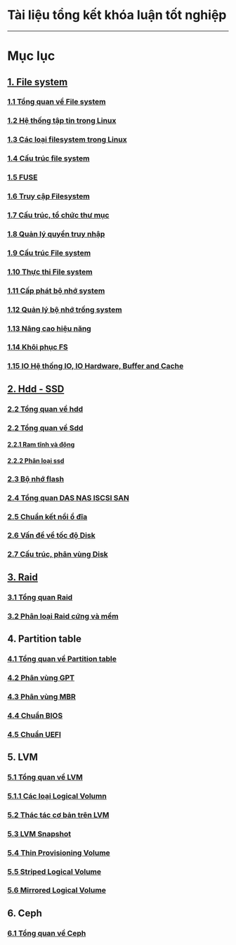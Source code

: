 # Tài liệu tổng kết khóa luận tốt nghiệp
-------------------------------------------
# Mục lục
## [1. File system](https://github.com/lacoski/khoa-luan/tree/master/Filesystem)
### [1.1 Tổng quan về File system](https://github.com/lacoski/khoa-luan/blob/master/Filesystem/filesystem.md)
### [1.2 Hệ thống tập tin trong Linux](https://github.com/lacoski/khoa-luan/blob/master/Filesystem/filesystem-in-linux.md)
### [1.3 Các loại filesystem trong Linux](https://github.com/lacoski/khoa-luan/blob/master/Filesystem/type-file-system.md)
### [1.4 Cấu trúc file system ](https://github.com/lacoski/khoa-luan/blob/master/Filesystem/filesystem-structure.md)
### [1.5 FUSE ](https://github.com/lacoski/khoa-luan/blob/master/Filesystem/FUSE.md)
### [1.6 Truy cập Filesystem](  https://github.com/lacoski/khoa-luan/blob/master/Filesystem/accessFS.md)
### [1.7 Cấu trúc, tổ chức thư mục](https://github.com/lacoski/khoa-luan/blob/master/Filesystem/direc-struc.md)
### [1.8 Quản lý quyền truy nhập](https://github.com/lacoski/khoa-luan/blob/master/Filesystem/permission-access.md)
### [1.9 Cấu trúc File system](https://github.com/lacoski/khoa-luan/blob/master/Filesystem/fs-struc.md)
### [1.10 Thực thi File system](https://github.com/lacoski/khoa-luan/blob/master/Filesystem/fs-imple.md)
### [1.11 Cấp phát bộ nhớ system](https://github.com/lacoski/khoa-luan/blob/master/Filesystem/capphat.md)
### [1.12 Quản lý bộ nhớ trống system](https://github.com/lacoski/khoa-luan/blob/master/Filesystem/quanly-kg.md)
### [1.13 Nâng cao hiệu năng](https://github.com/lacoski/khoa-luan/blob/master/Filesystem/perfor.md)
### [1.14 Khôi phục FS](https://github.com/lacoski/khoa-luan/blob/master/Filesystem/recovery.md)
### [1.15 IO Hệ thống IO, IO Hardware, Buffer and Cache ](https://github.com/lacoski/khoa-luan/blob/master/Filesystem/IO-system.md)

## [2. Hdd - SSD](https://github.com/lacoski/khoa-luan/tree/master/Hdd-SSD)
### [2.2 Tổng quan về hdd](https://github.com/lacoski/khoa-luan/blob/master/Hdd-SSD/hdd.md)
### [2.2 Tổng quan về Sdd](https://github.com/lacoski/khoa-luan/blob/master/Hdd-SSD/ssd.md)
#### [2.2.1 Ram tĩnh và động](https://github.com/lacoski/khoa-luan/blob/master/Hdd-SSD/Ph%C3%A2n%20lo%E1%BA%A1i%20Ram%20t%C4%A9nh.md)
#### [2.2.2 Phân loại ssd](https://github.com/lacoski/khoa-luan/blob/master/Hdd-SSD/ph%C3%A2n%20lo%E1%BA%A1i%20ssd.md)

### [2.3 Bộ nhớ flash](https://github.com/lacoski/khoa-luan/blob/master/Hdd-SSD/bo-nho-flash.md)
### [2.4 Tổng quan DAS NAS ISCSI SAN](https://github.com/lacoski/khoa-luan/blob/master/Hdd-SSD/DAS-NAS-ISCSI%20SAN.md)
### [2.5 Chuẩn kết nổi ổ đĩa ](https://github.com/lacoski/khoa-luan/blob/master/Hdd-SSD/chuan%20ket%20noi%20disk.md)
### [2.6 Vấn đề về tốc độ Disk ](https://github.com/lacoski/khoa-luan/blob/master/Hdd-SSD/extend-disk.md)
### [2.7 Cấu trúc, phân vùng Disk](https://github.com/lacoski/khoa-luan/blob/master/Hdd-SSD/Disk-Formatting.md)

## [3. Raid](https://github.com/lacoski/khoa-luan/tree/master/RAID)
### [3.1 Tổng quan Raid](https://github.com/lacoski/khoa-luan/blob/master/RAID/raid%200%201%205.md)
### [3.2 Phân loại Raid cứng và mềm](https://github.com/lacoski/khoa-luan/blob/master/RAID/raid%20cung%20mem.md)
## 4. Partition table
### [4.1 Tổng quan về Partition table](https://github.com/lacoski/khoa-luan/blob/master/Partition%20table/partition.md)
### [4.2 Phân vùng GPT](https://github.com/lacoski/khoa-luan/blob/master/Partition%20table/gpt.md)
### [4.3 Phân vùng MBR](https://github.com/lacoski/khoa-luan/blob/master/Partition%20table/mbr.md)
### [4.4 Chuẩn BIOS](https://github.com/lacoski/khoa-luan/blob/master/Partition%20table/BIOS.md)
### [4.5 Chuẩn UEFI](https://github.com/lacoski/khoa-luan/blob/master/Partition%20table/UEFI.md)
## 5. LVM
### [5.1 Tổng quan về LVM](https://github.com/lacoski/khoa-luan/blob/master/LVM/overview-LVM.md)
### [5.1.1 Các loại Logical Volumn](https://github.com/lacoski/khoa-luan/blob/master/LVM/lvm-type.md)
### [5.2 Thác tác cơ bản trên LVM](https://github.com/lacoski/khoa-luan/blob/master/LVM/basic-lvm.md)
### [5.3 LVM Snapshot](https://github.com/lacoski/khoa-luan/blob/master/LVM/lvm-snapshot.md)
### [5.4 Thin Provisioning Volume](https://github.com/lacoski/khoa-luan/blob/master/LVM/lvm-thin.md)
### [5.5 Striped Logical Volume ](https://github.com/lacoski/khoa-luan/blob/master/LVM/lvm-strip.md)
### [5.6 Mirrored Logical Volume ](https://github.com/lacoski/khoa-luan/blob/master/LVM/lvm-mirror.md)

## 6. Ceph
### [6.1 Tổng quan về Ceph](https://github.com/lacoski/khoa-luan/blob/master/Ceph/tong%20quan%20ceph.md)

